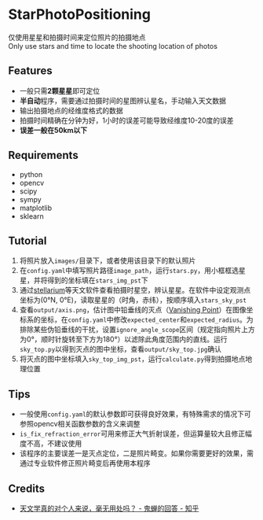 # StarPhotoPositioning
仅使用星星和拍摄时间来定位照片的拍摄地点  
Only use stars and time to locate the shooting location of photos  
## Features
- 一般只需**2颗星星**即可定位
- **半自动**程序，需要通过拍摄时间的星图辨认星名，手动输入天文数据
- 输出拍摄地点的经维度格式的数据
- 拍摄时间精确在分钟为好，1小时的误差可能导致经维度10-20度的误差
- **误差一般在50km以下**
## Requirements
- python
- opencv
- scipy
- sympy
- matplotlib
- sklearn
## Tutorial
1. 将照片放入`images/`目录下，或者使用该目录下的默认照片
2. 在`config.yaml`中填写照片路径`image_path`，运行`stars.py`，用小框框选星星，并将得到的坐标填在`stars_img_pst`下
3. 通过[stellarium](https://stellarium.org)等天文软件查看拍摄时星空，辨认星星。在软件中设定观测点坐标为(0°N, 0°E)，读取星星的（时角，赤纬），按顺序填入`stars_sky_pst`
4. 查看`output/axis.png`，估计图中铅垂线的灭点（[Vanishing Point](https://en.wikipedia.org/wiki/Vanishing_point)）在图像坐标系的坐标，在`config.yaml`中修改`expected_center`和`expected_radius`。为排除某些伪铅垂线的干扰，设置`ignore_angle_scope`区间（规定指向照片上方为0°，顺时针旋转至下方为180°）以滤除此角度范围内的直线。运行`sky_top.py`以得到灭点的图中坐标，查看`output/sky_top.jpg`确认
5. 将灭点的图中坐标填入`sky_top_img_pst`，运行`calculate.py`得到拍摄地点地理位置
## Tips
- 一般使用`config.yaml`的默认参数即可获得良好效果，有特殊需求的情况下可参照opencv相关函数参数的含义来调整
- `is_fix_refraction_error`可用来修正大气折射误差，但运算量较大且修正幅度不高，不建议使用
- 该程序的主要误差一是灭点定位，二是照片畸变。如果你需要更好的效果，需通过专业软件修正照片畸变后再使用本程序
## Credits
- [天文学真的对个人来说，毫无用处吗？ - 鬼蝉的回答 - 知乎](
https://www.zhihu.com/question/603566190/answer/3313965267)